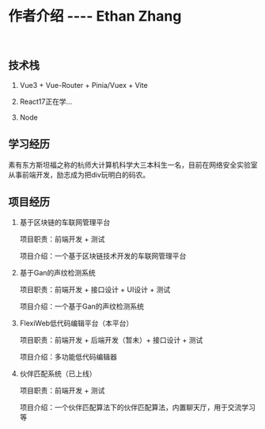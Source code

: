 # 作者介绍 ---- Ethan Zhang

<br/>

## 技术栈

1. Vue3 + Vue-Router + Pinia/Vuex + Vite

2. React17正在学...

3. Node 



## 学习经历

素有东方斯坦福之称的杭师大计算机科学大三本科生一名，目前在网络安全实验室从事前端开发，励志成为把div玩明白的码农。



## 项目经历

1. 基于区块链的车联网管理平台

   项目职责：前端开发 + 测试

   项目介绍：一个基于区块链技术开发的车联网管理平台

2. 基于Gan的声纹检测系统

   项目职责：前端开发 + 接口设计 + UI设计 + 测试

   项目介绍：一个基于Gan的声纹检测系统

3. FlexiWeb低代码编辑平台（本平台）

   项目职责：前端开发 + 后端开发（暂未）+ 接口设计 + 测试

   项目介绍：多功能低代码编辑器

4. 伙伴匹配系统（已上线）

   项目职责：前端开发 + 测试

   项目介绍：一个伙伴匹配算法下的伙伴匹配算法，内置聊天厅，用于交流学习等

   

